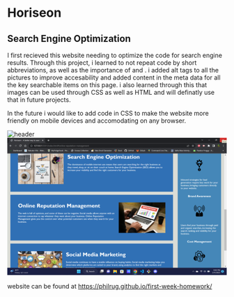 # Horiseon

## Search Engine Optimization

I first recieved this website needing to optimize the code for search engine results. Through this project, i learned to not repeat code by short abbreviations, as well as the importance of <class> and <content>. i added alt tags to all the pictures to improve accesability and added content in the meta data for all the key searchable items on this page. i also learned through this that images can be used through CSS as well as HTML and will definatly use that in future projects. 

In the future i would like to add code in CSS to make the website more friendly on mobile devices and accomodating on any browser.

![header](./Develop/assets/images/home.png)
![articles](./Develop/assets/images/links.png)

website can be found at https://philrug.github.io/first-week-homework/ 